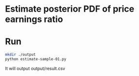 # Estimate posterior PDF of price earnings ratio

# Run
```bash
mkdir ./output
python estimate-sample-01.py
```

It will output output/result.csv